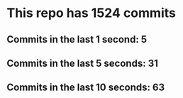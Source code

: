 # This repo has 1524 commits

## Commits in the last 1 second: 5
## Commits in the last 5 seconds: 31
## Commits in the last 10 seconds: 63
